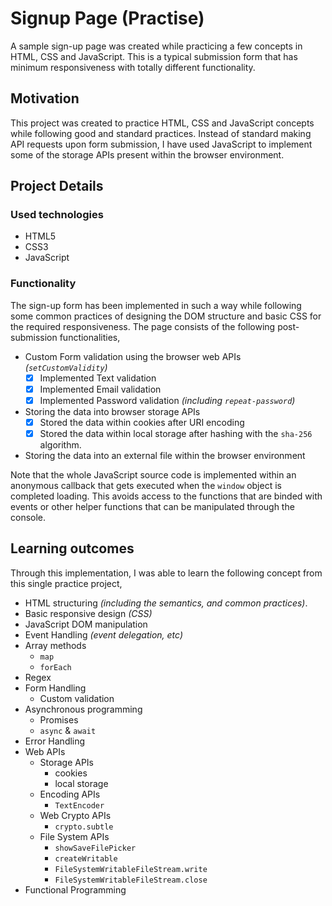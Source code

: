 # Signup Page (Practise)

A sample sign-up page was created while practicing a few concepts in HTML, CSS and JavaScript. This is a typical submission form that has minimum responsiveness with totally different functionality.

## Motivation

This project was created to practice HTML, CSS and JavaScript concepts while following good and standard practices. Instead of standard making API requests upon form submission, I have used JavaScript to implement some of the storage APIs present within the browser environment.

## Project Details

### Used technologies

- HTML5
- CSS3
- JavaScript

### Functionality

The sign-up form has been implemented in such a way while following some common practices of designing the DOM structure and basic CSS for the required responsiveness. The page consists of the following post-submission functionalities,

- Custom Form validation using the browser web APIs _(`setCustomValidity`)_
  - [x] Implemented Text validation
  - [x] Implemented Email validation
  - [x] Implemented Password validation _(including `repeat-password`)_
- Storing the data into browser storage APIs
  - [x] Stored the data within cookies after URI encoding
  - [x] Stored the data within local storage after hashing with the `sha-256` algorithm.
- Storing the data into an external file within the browser environment

Note that the whole JavaScript source code is implemented within an anonymous callback that gets executed when the `window` object is completed loading. This avoids access to the functions that are binded with events or other helper functions that can be manipulated through the console.

## Learning outcomes

Through this implementation, I was able to learn the following concept from this single practice project,

- HTML structuring _(including the semantics, and common practices)_.
- Basic responsive design _(CSS)_
- JavaScript DOM manipulation
- Event Handling _(event delegation, etc)_
- Array methods
  - `map`
  - `forEach`
- Regex
- Form Handling
  - Custom validation
- Asynchronous programming
  - Promises
  - `async` & `await`
- Error Handling
- Web APIs
  - Storage APIs
    - cookies
    - local storage
  - Encoding APIs
    - `TextEncoder`
  - Web Crypto APIs
    - `crypto.subtle`
  - File System APIs
    - `showSaveFilePicker`
    - `createWritable`
    - `FileSystemWritableFileStream.write`
    - `FileSystemWritableFileStream.close`
- Functional Programming